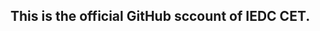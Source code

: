 ## This is the official GitHub sccount of IEDC CET.
<!---
iedc-cet/iedc-cet is a ✨ special ✨ repository because its `README.md` (this file) appears on your GitHub profile.
You can click the Preview link to take a look at your changes.
--->
